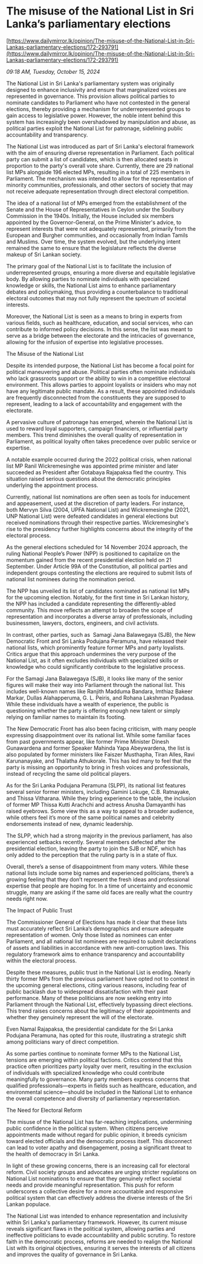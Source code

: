 # The misuse of the National List in Sri Lanka’s parliamentary elections

[https://www.dailymirror.lk/opinion/The-misuse-of-the-National-List-in-Sri-Lankas-parliamentary-elections/172-293791](https://www.dailymirror.lk/opinion/The-misuse-of-the-National-List-in-Sri-Lankas-parliamentary-elections/172-293791)

*09:18 AM, Tuesday, October 15, 2024*

The National List in Sri Lanka's parliamentary system was originally designed to enhance inclusivity and ensure that marginalized voices are represented in governance. This provision allows political parties to nominate candidates to Parliament who have not contested in the general elections, thereby providing a mechanism for underrepresented groups to gain access to legislative power. However, the noble intent behind this system has increasingly been overshadowed by manipulation and abuse, as political parties exploit the National List for patronage, sidelining public accountability and transparency.

The National List was introduced as part of Sri Lanka's electoral framework with the aim of ensuring diverse representation in Parliament. Each political party can submit a list of candidates, which is then allocated seats in proportion to the party's overall vote share. Currently, there are 29 national list MPs alongside 196 elected MPs, resulting in a total of 225 members in Parliament. The mechanism was intended to allow for the representation of minority communities, professionals, and other sectors of society that may not receive adequate representation through direct electoral competition.

The idea of a national list of MPs emerged from the establishment of the Senate and the House of Representatives in Ceylon under the Soulbury Commission in the 1940s. Initially, the House included six members appointed by the Governor-General, on the Prime Minister's advice, to represent interests that were not adequately represented, primarily from the European and Burgher communities, and occasionally from Indian Tamils and Muslims. Over time, the system evolved, but the underlying intent remained the same to ensure that the legislature reflects the diverse makeup of Sri Lankan society.

The primary goal of the National List is to facilitate the inclusion of underrepresented groups, ensuring a more diverse and equitable legislative body. By allowing parties to nominate individuals with specialized knowledge or skills, the National List aims to enhance parliamentary debates and policymaking, thus providing a counterbalance to traditional electoral outcomes that may not fully represent the spectrum of societal interests.

Moreover, the National List is seen as a means to bring in experts from various fields, such as healthcare, education, and social services, who can contribute to informed policy decisions. In this sense, the list was meant to serve as a bridge between the electorate and the intricacies of governance, allowing for the infusion of expertise into legislative processes.

The Misuse of the National List

Despite its intended purpose, the National List has become a focal point for political maneuvering and abuse. Political parties often nominate individuals who lack grassroots support or the ability to win in a competitive electoral environment. This allows parties to appoint loyalists or insiders who may not have any legitimate public mandate. As a result, these appointed individuals are frequently disconnected from the constituents they are supposed to represent, leading to a lack of accountability and engagement with the electorate.

A pervasive culture of patronage has emerged, wherein the National List is used to reward loyal supporters, campaign financiers, or influential party members. This trend diminishes the overall quality of representation in Parliament, as political loyalty often takes precedence over public service or expertise.

A notable example occurred during the 2022 political crisis, when national list MP Ranil Wickremesinghe was appointed prime minister and later succeeded as President after Gotabaya Rajapaksa fled the country. This situation raised serious questions about the democratic principles underlying the appointment process.

Currently, national list nominations are often seen as tools for inducement and appeasement, used at the discretion of party leaders. For instance, both Mervyn Silva (2004, UPFA National List) and Wickremesinghe (2021, UNP National List) were defeated candidates in general elections but received nominations through their respective parties. Wickremesinghe's rise to the presidency further highlights concerns about the integrity of the electoral process.

As the general elections scheduled for 14 November 2024 approach, the ruling National People’s Power (NPP) is positioned to capitalize on the momentum gained from the recent presidential election held on 21 September. Under Article 99A of the Constitution, all political parties and independent groups contesting the elections are required to submit lists of national list nominees during the nomination period.

The NPP has unveiled its list of candidates nominated as national list MPs for the upcoming election. Notably, for the first time in Sri Lankan history, the NPP has included a candidate representing the differently-abled community. This move reflects an attempt to broaden the scope of representation and incorporates a diverse array of professionals, including businessmen, lawyers, doctors, engineers, and civil activists.

In contrast, other parties, such as  Samagi Jana Balawegaya (SJB), the New Democratic Front and Sri Lanka Podujana Peramuna, have released their national lists, which prominently feature former MPs and party loyalists. Critics argue that this approach undermines the very purpose of the National List, as it often excludes individuals with specialized skills or knowledge who could significantly contribute to the legislative process.

For the Samagi Jana Balawegaya (SJB), it looks like many of the senior figures will make their way into Parliament through the national list. This includes well-known names like Ranjith Madduma Bandara, Imthiaz Bakeer Markar, Dullas Alahapperuma, G. L. Peiris, and Rohana Lakshman Piyadasa. While these individuals have a wealth of experience, the public is questioning whether the party is offering enough new talent or simply relying on familiar names to maintain its footing.

The New Democratic Front has also been facing criticism, with many people expressing disappointment over its national list. While some familiar faces from past governments appear, like former Prime Minister Dinesh Gunawardena and former Speaker Mahinda Yapa Abeywardena, the list is also populated by former ministers like Faiszer Musthapha, Tiran Alles, Ravi Karunanayake, and Thalatha Athukorale. This has led many to feel that the party is missing an opportunity to bring in fresh voices and professionals, instead of recycling the same old political players.

As for the Sri Lanka Podujana Peramuna (SLPP), its national list features several senior former ministers, including Gamini Lokuge, C.B. Ratnayake, and Thissa Vitharana. While they bring experience to the table, the inclusion of former MP Thissa Kutti Arachchi and actress Anusha Damayanthi has raised eyebrows. Some view this as a way to appeal to a broader audience, while others feel it’s more of the same political names and celebrity endorsements instead of new, dynamic leadership.

The SLPP, which had a strong majority in the previous parliament, has also experienced setbacks recently. Several members defected after the presidential election, leaving the party to join the SJB or NDF, which has only added to the perception that the ruling party is in a state of flux.

Overall, there’s a sense of disappointment from many voters. While these national lists include some big names and experienced politicians, there’s a growing feeling that they don’t represent the fresh ideas and professional expertise that people are hoping for. In a time of uncertainty and economic struggle, many are asking if the same old faces are really what the country needs right now.

The Impact of Public Trust

The Commissioner General of Elections has made it clear that these lists must accurately reflect Sri Lanka’s demographics and ensure adequate representation of women. Only those listed as nominees can enter Parliament, and all national list nominees are required to submit declarations of assets and liabilities in accordance with new anti-corruption laws. This regulatory framework aims to enhance transparency and accountability within the electoral process.

Despite these measures, public trust in the National List is eroding. Nearly thirty former MPs from the previous parliament have opted not to contest in the upcoming general elections, citing various reasons, including fear of public backlash due to widespread dissatisfaction with their past performance. Many of these politicians are now seeking entry into Parliament through the National List, effectively bypassing direct elections. This trend raises concerns about the legitimacy of their appointments and whether they genuinely represent the will of the electorate.

Even Namal Rajapaksa, the presidential candidate for the Sri Lanka Podujana Peramuna, has opted for this route, illustrating a strategic shift among politicians wary of direct competition.

As some parties continue to nominate former MPs to the National List, tensions are emerging within political factions. Critics contend that this practice often prioritizes party loyalty over merit, resulting in the exclusion of individuals with specialized knowledge who could contribute meaningfully to governance. Many party members express concerns that qualified professionals—experts in fields such as healthcare, education, and environmental science—should be included in the National List to enhance the overall competence and diversity of parliamentary representation.

The Need for Electoral Reform

The misuse of the National List has far-reaching implications, undermining public confidence in the political system. When citizens perceive appointments made without regard for public opinion, it breeds cynicism toward elected officials and the democratic process itself. This disconnect can lead to voter apathy and disengagement, posing a significant threat to the health of democracy in Sri Lanka.

In light of these growing concerns, there is an increasing call for electoral reform. Civil society groups and advocates are urging stricter regulations on National List nominations to ensure that they genuinely reflect societal needs and provide meaningful representation. This push for reform underscores a collective desire for a more accountable and responsive political system that can effectively address the diverse interests of the Sri Lankan populace.

The National List was intended to enhance representation and inclusivity within Sri Lanka's parliamentary framework. However, its current misuse reveals significant flaws in the political system, allowing parties and ineffective politicians to evade accountability and public scrutiny. To restore faith in the democratic process, reforms are needed to realign the National List with its original objectives, ensuring it serves the interests of all citizens and improves the quality of governance in Sri Lanka.

